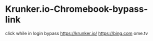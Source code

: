 # Krunker.io-Chromebook-bypass-link
click while in login bypass
https://krunker.io/
https://bing.com
ome.tv

